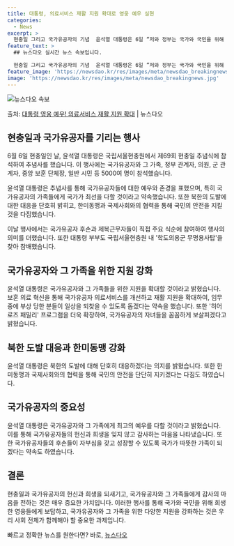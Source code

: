 ```yaml
---
title: 대통령, 의료서비스 재활 지원 확대로 영웅 예우 실현
categories:
  - News
excerpt: >
  현충일 그리고 국가유공자의 기념  윤석열 대통령은 6일 “저와 정부는 국가와 국민을 위해 자신의 모든 것을 …
feature_text: >
  ## 뉴스다오 실시간 뉴스 속보입니다.

  현충일 그리고 국가유공자의 기념  윤석열 대통령은 6일 “저와 정부는 국가와 국민을 위해 자신의 모든 것을 …
feature_image: 'https://newsdao.kr/res/images/meta/newsdao_breakingnews.jpg'
image: 'https://newsdao.kr/res/images/meta/newsdao_breakingnews.jpg'
---
```


![뉴스다오 속보](https://newsdao.kr/res/images/meta/newsdao_breakingnews.jpg)

<p>출처: <a href="https://newsdao.kr/4117" rel="dofollow">대통령 영웅 예우! 의료서비스 재활 지원 확대</a> | 뉴스다오</p>

## 현충일과 국가유공자를 기리는 행사

6월 6일 현충일인 날, 윤석열 대통령은 국립서울현충원에서 제69회 현충일 추념식에 참석하여 추념사를 했습니다. 이 행사에는 국가유공자와 그 가족, 정부 관계자, 의원, 군 관계자, 중앙 보훈 단체장, 일반 시민 등 5000여 명이 참석했습니다.

윤석열 대통령은 추념사를 통해 국가유공자들에 대한 예우와 존경을 표했으며, 특히 국가유공자의 가족들에게 국가가 최선을 다할 것이라고 약속했습니다. 또한 북한의 도발에 대한 대응을 단호히 밝히고, 한미동맹과 국제사회와의 협력을 통해 국민의 안전을 지킬 것을 다짐했습니다.

이날 행사에서는 국가유공자 후손과 제복근무자들이 직접 주요 식순에 참여하여 행사의 의미를 더했습니다. 또한 대통령 부부도 국립서울현충원 내 '학도의용군 무명용사탑'을 찾아 참배했습니다.

## 국가유공자와 그 가족을 위한 지원 강화

윤석열 대통령은 국가유공자와 그 가족들을 위한 지원을 확대할 것이라고 밝혔습니다. 보훈 의료 혁신을 통해 국가유공자 의료서비스를 개선하고 재활 지원을 확대하여, 임무 중에 부상 당한 분들이 일상을 되찾을 수 있도록 돕겠다는 약속을 했습니다. 또한 '히어로즈 패밀리' 프로그램을 더욱 확장하여, 국가유공자의 자녀들을 꼼꼼하게 보살피겠다고 밝혔습니다.

## 북한 도발 대응과 한미동맹 강화

윤석열 대통령은 북한의 도발에 대해 단호히 대응하겠다는 의지를 밝혔습니다. 또한 한미동맹과 국제사회와의 협력을 통해 국민의 안전을 단단히 지키겠다는 다짐도 하였습니다.

## 국가유공자의 중요성

윤석열 대통령은 국가유공자와 그 가족에게 최고의 예우를 다할 것이라고 밝혔습니다. 이를 통해 국가유공자들의 헌신과 희생을 잊지 않고 감사하는 마음을 나타냈습니다. 또한 국가유공자들의 후손들이 자부심을 갖고 성장할 수 있도록 국가가 따뜻한 가족이 되겠다는 약속도 하였습니다.

## 결론

현충일과 국가유공자의 헌신과 희생을 되새기고, 국가유공자와 그 가족들에게 감사의 마음을 전하는 것은 매우 중요한 가치입니다. 이러한 행사를 통해 국가와 국민을 위해 희생한 영웅들에게 보답하고, 국가유공자와 그 가족을 위한 다양한 지원을 강화하는 것은 우리 사회 전체가 함께해야 할 중요한 과제입니다.<p>빠르고 정확한 뉴스를 원한다면? 바로, <a href="https://newsdao.kr" rel="dofollow">뉴스다오</a></p>


